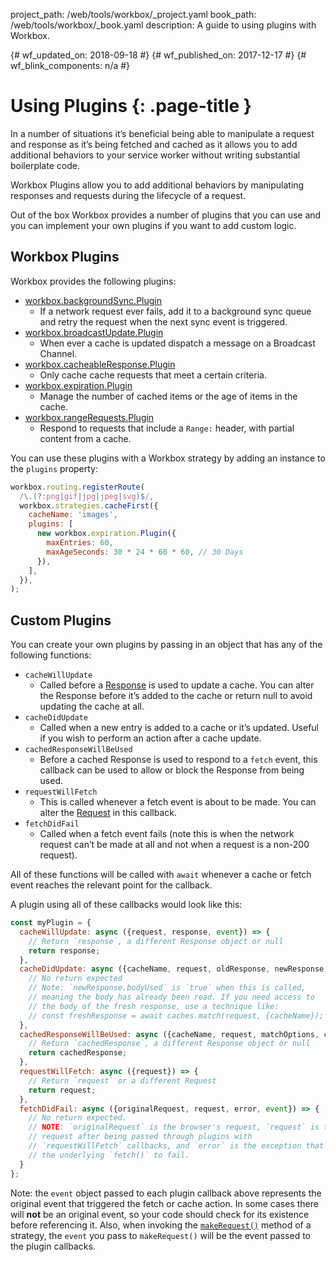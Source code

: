 project_path: /web/tools/workbox/_project.yaml book_path: /web/tools/workbox/_book.yaml description: A guide to using plugins with Workbox.

{# wf_updated_on: 2018-09-18 #} {# wf_published_on: 2017-12-17 #} {# wf_blink_components: n/a #}

# Using Plugins {: .page-title }

In a number of situations it’s beneficial being able to manipulate a request and response as it’s being fetched and cached as it allows you to add additional behaviors to your service worker without writing substantial boilerplate code.

Workbox Plugins allow you to add additional behaviors by manipulating responses and requests during the lifecycle of a request.

Out of the box Workbox provides a number of plugins that you can use and you can implement your own plugins if you want to add custom logic.

## Workbox Plugins

Workbox provides the following plugins:

* [workbox.backgroundSync.Plugin](../reference-docs/latest/workbox.backgroundSync.Plugin) 
    * If a network request ever fails, add it to a background sync queue and retry the request when the next sync event is triggered.
* [workbox.broadcastUpdate.Plugin](../reference-docs/latest/workbox.broadcastUpdate.Plugin) 
    * When ever a cache is updated dispatch a message on a Broadcast Channel.
* [workbox.cacheableResponse.Plugin](../reference-docs/latest/workbox.cacheableResponse.Plugin) 
    * Only cache cache requests that meet a certain criteria.
* [workbox.expiration.Plugin](../reference-docs/latest/workbox.expiration.Plugin) 
    * Manage the number of cached items or the age of items in the cache.
* [workbox.rangeRequests.Plugin](../reference-docs/latest/workbox.rangeRequests.Plugin) 
    * Respond to requests that include a `Range:` header, with partial content from a cache.

You can use these plugins with a Workbox strategy by adding an instance to the `plugins` property:

```javascript
workbox.routing.registerRoute(
  /\.(?:png|gif|jpg|jpeg|svg)$/,
  workbox.strategies.cacheFirst({
    cacheName: 'images',
    plugins: [
      new workbox.expiration.Plugin({
        maxEntries: 60,
        maxAgeSeconds: 30 * 24 * 60 * 60, // 30 Days
      }),
    ],
  }),
);
```

## Custom Plugins

You can create your own plugins by passing in an object that has any of the following functions:

* `cacheWillUpdate` 
    * Called before a [Response](https://developer.mozilla.org/en-US/docs/Web/API/Response) is used to update a cache. You can alter the Response before it’s added to the cache or return null to avoid updating the cache at all.
* `cacheDidUpdate` 
    * Called when a new entry is added to a cache or it’s updated. Useful if you wish to perform an action after a cache update.
* `cachedResponseWillBeUsed` 
    * Before a cached Response is used to respond to a `fetch` event, this callback can be used to allow or block the Response from being used.
* `requestWillFetch` 
    * This is called whenever a fetch event is about to be made. You can alter the [Request](https://developer.mozilla.org/en-US/docs/Web/API/Request) in this callback.
* `fetchDidFail` 
    * Called when a fetch event fails (note this is when the network request can’t be made at all and not when a request is a non-200 request).

All of these functions will be called with `await` whenever a cache or fetch event reaches the relevant point for the callback.

A plugin using all of these callbacks would look like this:

```javascript
const myPlugin = {
  cacheWillUpdate: async ({request, response, event}) => {
    // Return `response`, a different Response object or null
    return response;
  },
  cacheDidUpdate: async ({cacheName, request, oldResponse, newResponse, event}) => {
    // No return expected
    // Note: `newResponse.bodyUsed` is `true` when this is called,
    // meaning the body has already been read. If you need access to
    // the body of the fresh response, use a technique like:
    // const freshResponse = await caches.match(request, {cacheName});
  },
  cachedResponseWillBeUsed: async ({cacheName, request, matchOptions, cachedResponse, event}) => {
    // Return `cachedResponse`, a different Response object or null
    return cachedResponse;
  },
  requestWillFetch: async ({request}) => {
    // Return `request` or a different Request
    return request;
  },
  fetchDidFail: async ({originalRequest, request, error, event}) => {
    // No return expected.
    // NOTE: `originalRequest` is the browser's request, `request` is the
    // request after being passed through plugins with
    // `requestWillFetch` callbacks, and `error` is the exception that caused
    // the underlying `fetch()` to fail.
  }
};
```

Note: the `event` object passed to each plugin callback above represents the original event that triggered the fetch or cache action. In some cases there will **not** be an original event, so your code should check for its existence before referencing it. Also, when invoking the [`makeRequest()`](/web/tools/workbox/guides/advanced-recipes#make-requests) method of a strategy, the `event` you pass to `makeRequest()` will be the event passed to the plugin callbacks.